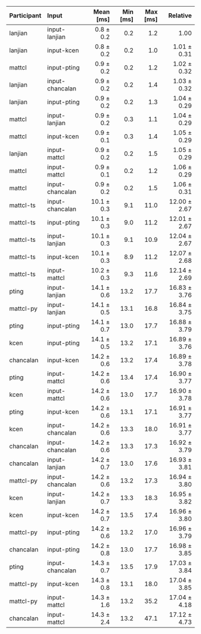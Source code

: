 | Participant | Input | Mean [ms] | Min [ms] | Max [ms] | Relative |
|:---|:---|---:|---:|---:|---:|
| lanjian | input-lanjian | 0.8 ± 0.2 | 0.2 | 1.2 | 1.00 |
| lanjian | input-kcen | 0.8 ± 0.2 | 0.2 | 1.0 | 1.01 ± 0.31 |
| mattcl | input-pting | 0.9 ± 0.2 | 0.2 | 1.2 | 1.02 ± 0.32 |
| lanjian | input-chancalan | 0.9 ± 0.2 | 0.2 | 1.4 | 1.03 ± 0.32 |
| lanjian | input-pting | 0.9 ± 0.2 | 0.2 | 1.3 | 1.04 ± 0.29 |
| mattcl | input-lanjian | 0.9 ± 0.2 | 0.3 | 1.1 | 1.04 ± 0.29 |
| mattcl | input-kcen | 0.9 ± 0.1 | 0.3 | 1.4 | 1.05 ± 0.29 |
| lanjian | input-mattcl | 0.9 ± 0.2 | 0.2 | 1.5 | 1.05 ± 0.29 |
| mattcl | input-mattcl | 0.9 ± 0.1 | 0.2 | 1.2 | 1.06 ± 0.29 |
| mattcl | input-chancalan | 0.9 ± 0.2 | 0.2 | 1.5 | 1.06 ± 0.31 |
| mattcl-ts | input-chancalan | 10.1 ± 0.3 | 9.1 | 11.0 | 12.00 ± 2.67 |
| mattcl-ts | input-pting | 10.1 ± 0.3 | 9.0 | 11.2 | 12.01 ± 2.67 |
| mattcl-ts | input-lanjian | 10.1 ± 0.3 | 9.1 | 10.9 | 12.04 ± 2.67 |
| mattcl-ts | input-kcen | 10.1 ± 0.3 | 8.9 | 11.2 | 12.07 ± 2.68 |
| mattcl-ts | input-mattcl | 10.2 ± 0.3 | 9.3 | 11.6 | 12.14 ± 2.69 |
| pting | input-lanjian | 14.1 ± 0.6 | 13.2 | 17.7 | 16.83 ± 3.76 |
| mattcl-py | input-lanjian | 14.1 ± 0.5 | 13.1 | 16.8 | 16.84 ± 3.75 |
| pting | input-pting | 14.1 ± 0.7 | 13.0 | 17.7 | 16.88 ± 3.79 |
| kcen | input-pting | 14.1 ± 0.5 | 13.2 | 17.1 | 16.89 ± 3.76 |
| chancalan | input-kcen | 14.2 ± 0.6 | 13.2 | 17.4 | 16.89 ± 3.78 |
| pting | input-mattcl | 14.2 ± 0.6 | 13.4 | 17.4 | 16.90 ± 3.77 |
| kcen | input-mattcl | 14.2 ± 0.6 | 13.0 | 17.7 | 16.90 ± 3.78 |
| pting | input-kcen | 14.2 ± 0.6 | 13.1 | 17.1 | 16.91 ± 3.77 |
| kcen | input-chancalan | 14.2 ± 0.6 | 13.3 | 18.0 | 16.91 ± 3.77 |
| chancalan | input-chancalan | 14.2 ± 0.6 | 13.3 | 17.3 | 16.92 ± 3.79 |
| chancalan | input-lanjian | 14.2 ± 0.7 | 13.0 | 17.6 | 16.93 ± 3.81 |
| mattcl-py | input-chancalan | 14.2 ± 0.6 | 13.2 | 17.3 | 16.94 ± 3.80 |
| kcen | input-lanjian | 14.2 ± 0.7 | 13.3 | 18.3 | 16.95 ± 3.82 |
| kcen | input-kcen | 14.2 ± 0.7 | 13.5 | 17.4 | 16.96 ± 3.80 |
| mattcl-py | input-pting | 14.2 ± 0.6 | 13.2 | 17.0 | 16.96 ± 3.79 |
| chancalan | input-pting | 14.2 ± 0.8 | 13.0 | 17.7 | 16.98 ± 3.85 |
| pting | input-chancalan | 14.3 ± 0.7 | 13.5 | 17.9 | 17.03 ± 3.84 |
| mattcl-py | input-kcen | 14.3 ± 0.8 | 13.1 | 18.0 | 17.04 ± 3.85 |
| mattcl-py | input-mattcl | 14.3 ± 1.6 | 13.2 | 35.2 | 17.04 ± 4.18 |
| chancalan | input-mattcl | 14.3 ± 2.4 | 13.2 | 47.1 | 17.12 ± 4.73 |
